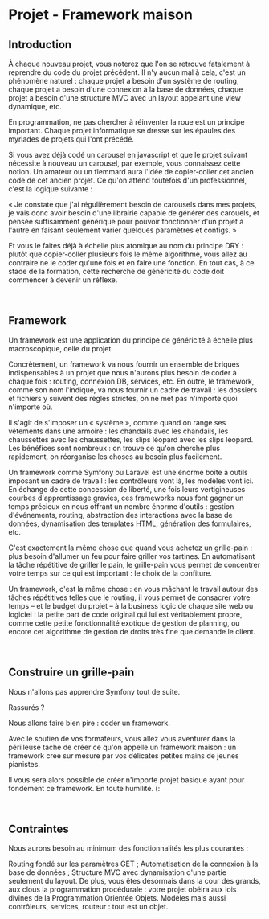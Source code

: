 # Projet - Framework maison

## Introduction

À chaque nouveau projet, vous noterez que l'on se retrouve fatalement à reprendre du code du projet précédent. Il n'y aucun mal à cela, c'est un phénomène naturel : chaque projet a besoin d'un système de routing, chaque projet a besoin d'une connexion à la base de données, chaque projet a besoin d'une structure MVC avec un layout appelant une view dynamique, etc.

En programmation, ne pas chercher à réinventer la roue est un principe important. Chaque projet informatique se dresse sur les épaules des myriades de projets qui l'ont précédé.

Si vous avez déjà codé un carousel en javascript et que le projet suivant nécessite à nouveau un carousel, par exemple, vous connaissez cette notion. Un amateur ou un flemmard aura l'idée de copier-coller cet ancien code de cet ancien projet. Ce qu'on attend toutefois d'un professionnel, c'est la logique suivante :

« Je constate que j'ai régulièrement besoin de carousels dans mes projets, je vais donc avoir besoin d'une librairie capable de générer des carouels, et pensée suffisamment générique pour pouvoir fonctionner d'un projet à l'autre en faisant seulement varier quelques paramètres et configs. »

Et vous le faites déjà à échelle plus atomique au nom du principe DRY : plutôt que copier-coller plusieurs fois le même algorithme, vous allez au contraire ne le coder qu'une fois et en faire une fonction. En tout cas, à ce stade de la formation, cette recherche de généricité du code doit commencer à devenir un réflexe.

&nbsp;

## Framework

Un framework est une application du principe de généricité à échelle plus macroscopique, celle du projet.

Concrètement, un framework va nous fournir un ensemble de briques indispensables à un projet que nous n'aurons plus besoin de coder à chaque fois : routing, connexion DB, services, etc. En outre, le framework, comme son nom l'indique, va nous fournir un cadre de travail : les dossiers et fichiers y suivent des règles strictes, on ne met pas n'importe quoi n'importe où.

Il s'agit de s'imposer un « système », comme quand on range ses vêtements dans une armoire : les chandails avec les chandails, les chaussettes avec les chaussettes, les slips léopard avec les slips léopard. Les bénéfices sont nombreux : on trouve ce qu'on cherche plus rapidement, on réorganise les choses au besoin plus facilement.

Un framework comme Symfony ou Laravel est une énorme boîte à outils imposant un cadre de travail : les contrôleurs vont là, les modèles vont ici. En échange de cette concession de liberté, une fois leurs vertigineuses courbes d'apprentissage gravies, ces frameworks nous font gagner un temps précieux en nous offrant un nombre énorme d'outils : gestion d'événements, routing, abstraction des interactions avec la base de données, dynamisation des templates HTML, génération des formulaires, etc.

C'est exactement la même chose que quand vous achetez un grille-pain : plus besoin d'allumer un feu pour faire griller vos tartines. En automatisant la tâche répétitive de griller le pain, le grille-pain vous permet de concentrer votre temps sur ce qui est important : le choix de la confiture.

Un framework, c'est la même chose : en vous mâchant le travail autour des tâches répétitives telles que le routing, il vous permet de consacrer votre temps – et le budget du projet – à la business logic de chaque site web ou logiciel : la petite part de code original qui lui est véritablement propre, comme cette petite fonctionnalité exotique de gestion de planning, ou encore cet algorithme de gestion de droits très fine que demande le client.

&nbsp;

## Construire un grille-pain

Nous n'allons pas apprendre Symfony tout de suite.

Rassurés ?

Nous allons faire bien pire : coder un framework.

Avec le soutien de vos formateurs, vous allez vous aventurer dans la périlleuse tâche de créer ce qu'on appelle un framework maison : un framework créé sur mesure par vos délicates petites mains de jeunes pianistes.

Il vous sera alors possible de créer n'importe projet basique ayant pour fondement ce framework. En toute humilité. (:

&nbsp;

## Contraintes

Nous aurons besoin au minimum des fonctionnalités les plus courantes :

Routing fondé sur les paramètres GET ;
Automatisation de la connexion à la base de données ;
Structure MVC avec dynamisation d'une partie seulement du layout.
De plus, vous êtes désormais dans la cour des grands, aux clous la programmation procédurale : votre projet obéira aux lois divines de la Programmation Orientée Objets. Modèles mais aussi contrôleurs, services, routeur : tout est un objet.